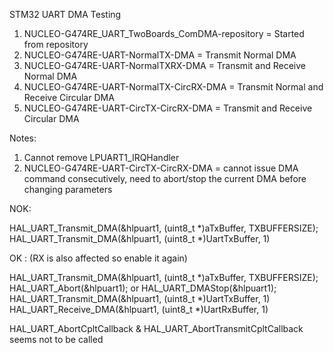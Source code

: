 STM32 UART DMA Testing

1. NUCLEO-G474RE_UART_TwoBoards_ComDMA-repository = Started from repository
2. NUCLEO-G474RE-UART-NormalTX-DMA = Transmit Normal DMA
3. NUCLEO-G474RE-UART-NormalTXRX-DMA = Transmit and Receive Normal DMA
4. NUCLEO-G474RE-UART-NormalTX-CircRX-DMA = Transmit Normal and Receive Circular DMA
5. NUCLEO-G474RE-UART-CircTX-CircRX-DMA = Transmit and Receive Circular DMA


Notes:

1. Cannot remove LPUART1_IRQHandler
2. NUCLEO-G474RE-UART-CircTX-CircRX-DMA = cannot issue DMA command consecutively, need to abort/stop the current DMA before changing parameters

NOK:

HAL_UART_Transmit_DMA(&hlpuart1, (uint8_t *)aTxBuffer, TXBUFFERSIZE);
HAL_UART_Transmit_DMA(&hlpuart1, (uint8_t *)UartTxBuffer, 1)

OK : (RX is also affected so enable it again)

HAL_UART_Transmit_DMA(&hlpuart1, (uint8_t *)aTxBuffer, TXBUFFERSIZE);
HAL_UART_Abort(&hlpuart1); or HAL_UART_DMAStop(&hlpuart1);
HAL_UART_Transmit_DMA(&hlpuart1, (uint8_t *)UartTxBuffer, 1)
HAL_UART_Receive_DMA(&hlpuart1, (uint8_t *)UartRxBuffer, 1)

HAL_UART_AbortCpltCallback & HAL_UART_AbortTransmitCpltCallback seems not to be called